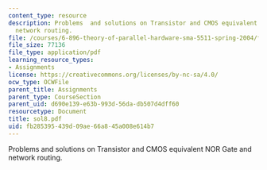 ```yaml
---
content_type: resource
description: Problems  and solutions on Transistor and CMOS equivalent NOR Gate and
  network routing.
file: /courses/6-896-theory-of-parallel-hardware-sma-5511-spring-2004/fb285395439d09ae66a845a008e614b7_sol8.pdf
file_size: 77136
file_type: application/pdf
learning_resource_types:
- Assignments
license: https://creativecommons.org/licenses/by-nc-sa/4.0/
ocw_type: OCWFile
parent_title: Assignments
parent_type: CourseSection
parent_uid: d690e139-e63b-993d-56da-db507d4dff60
resourcetype: Document
title: sol8.pdf
uid: fb285395-439d-09ae-66a8-45a008e614b7
---
```

Problems  and solutions on Transistor and CMOS equivalent NOR Gate and network routing.